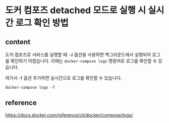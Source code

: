 # 도커 컴포즈 detached 모드로 실행 시 실시간 로그 확인 방법

## content

도커 컴포즈로 서비스를 실행할 때 `-d` 옵션을 사용하면 백그라운드에서 실행되어 로그를 확인하기 어렵습니다. 이때는 `docker-compose logs` 명령어로 로그를 확인할 수 있습니다.

여기서 -f 옵션 추가하면 실시간으로 로그를 확인할 수 있습니다.

```shell
docker-compose logs -f
```

## reference

https://docs.docker.com/reference/cli/docker/compose/logs/
